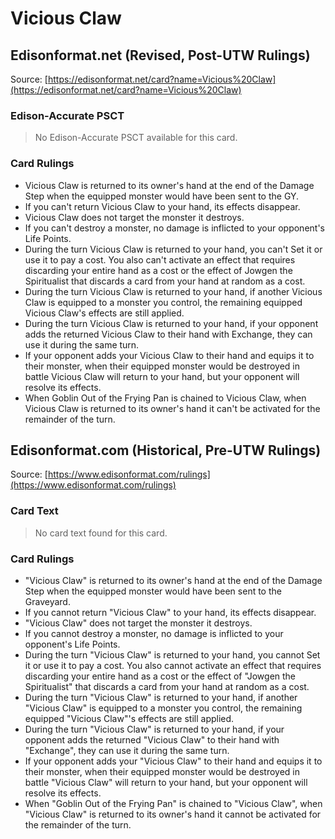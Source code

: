 # Vicious Claw

## Edisonformat.net (Revised, Post-UTW Rulings)

Source: [https://edisonformat.net/card?name=Vicious%20Claw](https://edisonformat.net/card?name=Vicious%20Claw)

### Edison-Accurate PSCT

> No Edison-Accurate PSCT available for this card.

### Card Rulings

*   Vicious Claw is returned to its owner's hand at the end of the Damage Step when the equipped monster would have been sent to the GY.
*   If you can't return Vicious Claw to your hand, its effects disappear.
*   Vicious Claw does not target the monster it destroys.
*   If you can't destroy a monster, no damage is inflicted to your opponent's Life Points.
*   During the turn Vicious Claw is returned to your hand, you can't Set it or use it to pay a cost. You also can't activate an effect that requires discarding your entire hand as a cost or the effect of Jowgen the Spiritualist that discards a card from your hand at random as a cost.
*   During the turn Vicious Claw is returned to your hand, if another Vicious Claw is equipped to a monster you control, the remaining equipped Vicious Claw's effects are still applied.
*   During the turn Vicious Claw is returned to your hand, if your opponent adds the returned Vicious Claw to their hand with Exchange, they can use it during the same turn.
*   If your opponent adds your Vicious Claw to their hand and equips it to their monster, when their equipped monster would be destroyed in battle Vicious Claw will return to your hand, but your opponent will resolve its effects.
*   When Goblin Out of the Frying Pan is chained to Vicious Claw, when Vicious Claw is returned to its owner's hand it can't be activated for the remainder of the turn.


## Edisonformat.com (Historical, Pre-UTW Rulings)

Source: [https://www.edisonformat.com/rulings](https://www.edisonformat.com/rulings)

### Card Text

> No card text found for this card.

### Card Rulings

*   "Vicious Claw" is returned to its owner's hand at the end of the Damage Step when the equipped monster would have been sent to the Graveyard.
*   If you cannot return "Vicious Claw" to your hand, its effects disappear.
*   "Vicious Claw" does not target the monster it destroys.
*   If you cannot destroy a monster, no damage is inflicted to your opponent's Life Points.
*   During the turn "Vicious Claw" is returned to your hand, you cannot Set it or use it to pay a cost. You also cannot activate an effect that requires discarding your entire hand as a cost or the effect of "Jowgen the Spiritualist" that discards a card from your hand at random as a cost.
*   During the turn "Vicious Claw" is returned to your hand, if another "Vicious Claw" is equipped to a monster you control, the remaining equipped "Vicious Claw"'s effects are still applied.
*   During the turn "Vicious Claw" is returned to your hand, if your opponent adds the returned "Vicious Claw" to their hand with "Exchange", they can use it during the same turn.
*   If your opponent adds your "Vicious Claw" to their hand and equips it to their monster, when their equipped monster would be destroyed in battle "Vicious Claw" will return to your hand, but your opponent will resolve its effects.
*   When "Goblin Out of the Frying Pan" is chained to "Vicious Claw", when "Vicious Claw" is returned to its owner's hand it cannot be activated for the remainder of the turn.


